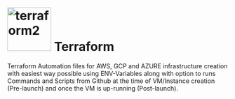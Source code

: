 # <img width="100" alt="terraform2" src="https://github.com/prabhatraghav/terraform/assets/156128444/2a23b1ee-4efa-4861-89bb-5a579bdde9b5"> Terraform

Terraform Automation files for AWS, GCP and AZURE infrastructure creation with easiest way possible using ENV-Variables along with option to runs Commands and Scripts from Github at the time of VM/Instance creation (Pre-launch) and once the VM is up-running (Post-launch).
